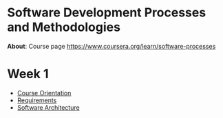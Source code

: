 # Software Development Processes and Methodologies

**About**: Course page https://www.coursera.org/learn/software-processes

# Week 1

- [Course Orientation](./CourseOrientation.md)
- [Requirements](./Requirements.md)
- [Software Architecture](./SoftwareArchitecture.md)
